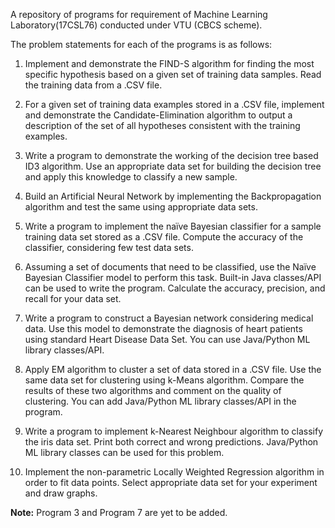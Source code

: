 A repository of programs for requirement of Machine Learning Laboratory(17CSL76) conducted under VTU (CBCS scheme).

The problem statements for each of the programs is as follows:

1) Implement and demonstrate the FIND-S algorithm for finding the most specific hypothesis based on a given set of training data samples. 
Read the training data from a .CSV file.  

2) For a given set of training data examples stored in a .CSV file, implement and demonstrate the Candidate-Elimination algorithm to output 
a description of the set of all hypotheses consistent with the training examples.  

3) Write a program to demonstrate the working of the decision tree based ID3 algorithm. Use an appropriate data set for building the decision 
tree and apply this knowledge to classify a new sample.  

4) Build an Artificial Neural Network by implementing the Backpropagation algorithm and test the same using appropriate data sets.  

5) Write a program to implement the naïve Bayesian classifier for a sample training data set stored as a .CSV file. Compute the accuracy of the 
classifier, considering few test data sets.  

6) Assuming a set of documents that need to be classified, use the Naïve Bayesian Classifier model to perform this task. Built-in Java classes/API 
can be used to write the program. Calculate the accuracy, precision, and recall for your data set.  

7) Write a program to construct a Bayesian network considering medical data. Use this model to demonstrate the diagnosis of heart patients using standard 
Heart Disease Data Set. You can use Java/Python ML library classes/API.  

8) Apply EM algorithm to cluster a set of data stored in a .CSV file. Use the same data set for clustering using k-Means algorithm. Compare the results of 
these two algorithms and comment on the quality of clustering. You can add Java/Python ML library classes/API in the program.  

9) Write a program to implement k-Nearest Neighbour algorithm to classify the iris data set. Print both correct and wrong predictions. Java/Python ML 
library classes can be used for this problem.  

10) Implement the non-parametric Locally Weighted Regression algorithm in order to fit data points. Select appropriate data set for your experiment and 
draw graphs.  

**Note:** Program 3 and Program 7 are yet to be added.
